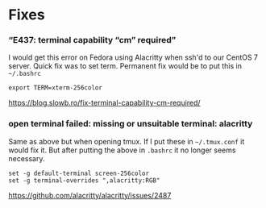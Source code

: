 # Fixes 

### “E437: terminal capability “cm” required”

I would get this error on Fedora using Alacritty when ssh'd to our CentOS 7 server.
Quick fix was to set term. Permanent fix would be to put this in `~/.bashrc`

    export TERM=xterm-256color

https://blog.slowb.ro/fix-terminal-capability-cm-required/

### open terminal failed: missing or unsuitable terminal: alacritty

Same as above but when opening tmux. If I put these in `~/.tmux.conf` it would fix it.
But after putting the above in `.bashrc` it no longer seems necessary.

    set -g default-terminal screen-256color
    set -g terminal-overrides ",alacritty:RGB"

https://github.com/alacritty/alacritty/issues/2487
